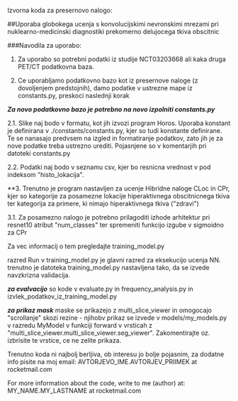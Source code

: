 Izvorna koda za presernovo nalogo: 

##Uporaba globokega ucenja s konvolucijskimi nevronskimi mrezami pri nuklearno-medicinski diagnostiki prekomerno delujocega tkiva obscitnic

###Navodila za uporabo:

1. Za uporabo so potrebni podatki iz studije NCT03203668 ali kaka 
druga PET/CT podatkovna baza.

2. Ce uporabljamo podatkovno bazo kot iz presernove naloge (z 
dovoljenjem predstojnih), damo podatke v ustrezne mape iz constants.py, preskoci naslednji korak

***Za novo podatkovno bazo je potrebno na novo izpolniti constants.py***

2.1. Slike naj bodo v formatu, kot jih izvozi program Horos.
Uporaba konstant je definirana v ./constants/constants.py, kjer so tudi konstante definirane.
Te se nanasajo predvsem na izgled in formatiranje podatkov, zato jih je za nove podatke treba ustrezno urediti.
Pojasnjene so v komentarjih pri datoteki constants.py

2.2. Podatki naj bodo v seznamu csv, kjer bo resnicna vrednost v pod
 indeksom "histo_lokacija".

**3. Trenutno je program nastavljen za ucenje Hibridne naloge CLoc in CPr, 
kjer so kategorije za posamezne lokacije hiperaktivnega obscitnicnega tkiva ter kategorija za primere, ki nimajo hiperaktivnega tkiva ("zdravi") 

3.1. Za posamezno nalogo je potrebno prilagoditi izhode arhitektur pri resnet10 atribut "num_classes" ter spremeniti funkcijo izgube v sigmoidno za CPr

Za vec informacij o tem pregledajte training_model.py

razred Run v training_model.py je glavni razred za eksekucijo ucenja NN. trenutno je datoteka training_model.py nastavljena tako, da se izvede navzkrizna validacija.

***za evalvacijo***
so kode v evaluate.py in frequency_analysis.py in izvlek_podatkov_iz_training_model.py

***za prikaz mask*** maske se prikazejo z multi_slice_viewer in omogocajo "scrollanje" skozi rezine - njihobv prikaz 
se izvede v models/my_models.py v razredu MyModel v funkciji forward v vrsticah z 
"multi_slice_viewer.multi_slice_viewer.seg_viewer". Zakomentirajte oz. izbrisite te vrstice, ce ne zelite prikaza.

Trenutno koda ni najbolj berljiva, ob interesu jo bolje pojasnim, za dodatne info pisite na moj email:
AVTORJEVO_IME.AVTORJEV_PRIIMEK at rocketmail.com

For more information about the code, write to me (author) at:
MY_NAME.MY_LASTNAME at rocketmail.com
